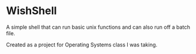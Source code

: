 # WishShell
A simple shell that can run basic unix functions and can also run off a batch file.

Created as a project for Operating Systems class I was taking.
